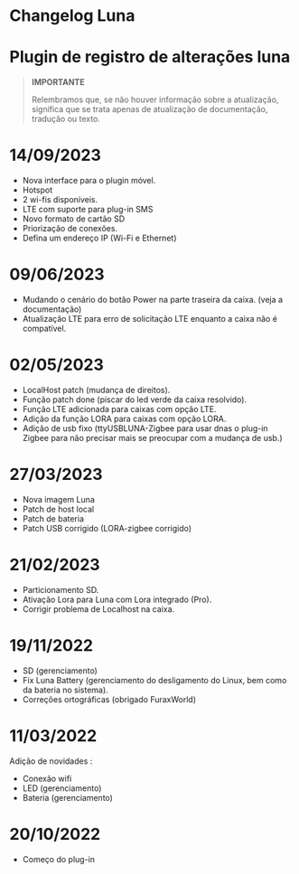 # Changelog Luna

# Plugin de registro de alterações luna

>**IMPORTANTE**
>
>Relembramos que, se não houver informação sobre a atualização, significa que se trata apenas de atualização de documentação, tradução ou texto.

# 14/09/2023
- Nova interface para o plugin móvel.
- Hotspot
- 2 wi-fis disponíveis.
- LTE com suporte para plug-in SMS
- Novo formato de cartão SD
- Priorização de conexões.
- Defina um endereço IP (Wi-Fi e Ethernet)

# 09/06/2023
- Mudando o cenário do botão Power na parte traseira da caixa. (veja a documentação)
- Atualização LTE para erro de solicitação LTE enquanto a caixa não é compatível.
  
# 02/05/2023

- LocalHost patch (mudança de direitos).
- Função patch done (piscar do led verde da caixa resolvido).
- Função LTE adicionada para caixas com opção LTE.
- Adição da função LORA para caixas com opção LORA.
- Adição de usb fixo (ttyUSBLUNA-Zigbee para usar dnas o plug-in Zigbee para não precisar mais se preocupar com a mudança de usb.)


# 27/03/2023

- Nova imagem Luna
- Patch de host local
- Patch de bateria
- Patch USB corrigido (LORA-zigbee corrigido)

# 21/02/2023

- Particionamento SD.
- Ativação Lora para Luna com Lora integrado (Pro).
- Corrigir problema de Localhost na caixa.


# 19/11/2022

- SD (gerenciamento)
- Fix Luna Battery (gerenciamento do desligamento do Linux, bem como da bateria no sistema).
- Correções ortográficas (obrigado FuraxWorld)

# 11/03/2022

Adição de novidades : 

- Conexão wifi
- LED (gerenciamento)
- Bateria (gerenciamento)

# 20/10/2022

- Começo do plug-in
